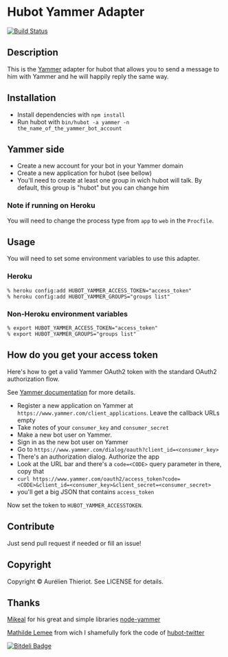 # Hubot Yammer Adapter

[![Build Status](https://travis-ci.org/athieriot/hubot-yammer.svg?branch=master)](https://travis-ci.org/athieriot/hubot-yammer)

## Description

This is the [Yammer](http://www.yammer.com) adapter for hubot that allows you to
send a message to him with Yammer and he will happily reply the same way.

## Installation

* Install dependencies with `npm install`
* Run hubot with `bin/hubot -a yammer -n the_name_of_the_yammer_bot_account`

## Yammer side

* Create a new account for your bot in your Yammer domain
* Create a new application for hubot (see bellow)
* You'll need to create at least one group in wich hubot will talk. By default, this group is "hubot" but you can change him

### Note if running on Heroku

You will need to change the process type from `app` to `web` in the `Procfile`.

## Usage

You will need to set some environment variables to use this adapter.

### Heroku

    % heroku config:add HUBOT_YAMMER_ACCESS_TOKEN="access_token"
    % heroku config:add HUBOT_YAMMER_GROUPS="groups list"

### Non-Heroku environment variables

    % export HUBOT_YAMMER_ACCESS_TOKEN="access_token"
    % export HUBOT_YAMMER_GROUPS="groups list"

## How do you get your access token

Here's how to get a valid Yammer OAuth2 token with the standard OAuth2 authorization flow.

See [Yammer documentation](https://developer.yammer.com/api/oauth2.html) for more details.

* Register a new application on Yammer at `https://www.yammer.com/client_applications`. Leave the callback URLs empty
* Take notes of your `consumer_key` and `consumer_secret`
* Make a new bot user on Yammer.
* Sign in as the new bot user on Yammer
* Go to `https://www.yammer.com/dialog/oauth?client_id=<consumer_key>`
* There's an authorization dialog. Authorize the app
* Look at the URL bar and there's a `code=<CODE>` query parameter in there, copy that
* `curl https://www.yammer.com/oauth2/access_token?code=<CODE>&client_id=<consumer_key>&client_secret=<consumer_secret>`
* you'll get a big JSON that contains `access_token`

Now set the token to `HUBOT_YAMMER_ACCESSTOKEN`.

## Contribute

Just send pull request if needed or fill an issue!

## Copyright

Copyright &copy; Aurélien Thieriot. See LICENSE for details.

## Thanks

[Mikeal](https://github.com/mikeal) for his great and simple libraries [node-yammer](https://github.com/mikeal/node-yammer.git)

[Mathilde Lemee](https://github.com/MathildeLemee) from wich I shamefully fork the code of [hubot-twitter](https://github.com/MathildeLemee/hubot-twitter.git)


[![Bitdeli Badge](https://d2weczhvl823v0.cloudfront.net/athieriot/hubot-yammer/trend.png)](https://bitdeli.com/free "Bitdeli Badge")
